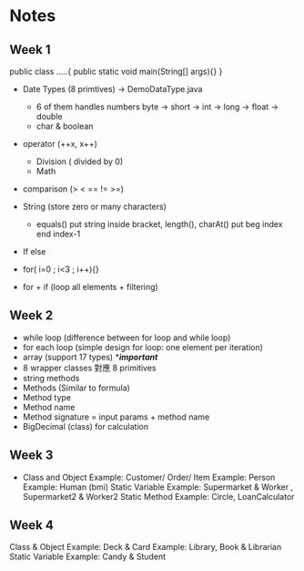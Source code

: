 # Notes
## Week 1
public class .....{
  public static void main(String[] args){}
}

- Date Types (8 primtives) -> DemoDataType.java
  - 6 of them handles numbers
    byte -> short -> int -> long -> float -> double
  - char & boolean

- operator (++x, x++)
  - Division ( divided by 0)
  - Math 
- comparison (> < == != >=)
- String (store zero or many characters)
  - equals() put string inside bracket, length(), charAt() put beg index end index-1
- If else
- for( i=0 ; i<3 ; i++){}
- for + if (loop all elements + filtering)


## Week 2
 - while loop (difference between for loop and while loop)
 - for each loop (simple design for loop: one element per iteration)
 - array (support 17 types) ****important***
 - 8 wrapper classes 對應 8 primitives
 - string methods
 - Methods (Similar to formula)
 - Method type
 - Method name
 - Method signature = input params + method name
 - BigDecimal (class) for calculation


 ## Week 3
 - Class and Object Example: Customer/ Order/ Item Example: Person     
   Example: Human (bmi)
   Static Variable Example: Supermarket & Worker , Supermarket2 & Worker2
   Static Method Example: Circle, LoanCalculator
 ## Week 4
   Class & Object Example: Deck & Card Example: Library, Book & Librarian
   Static Variable Example: Candy & Student

